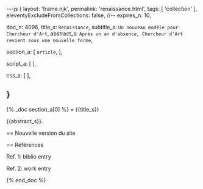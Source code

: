 ---js
{
  layout:    'frame.njk',
  permalink: 'renaissance.html',
  tags:      [ 'collection' ],
  eleventyExcludeFromCollections: false,
  //-- expires_n: 10,

  doc_n:      4096,
  title_s:    `Renaissance`,
  subtitle_s: `Un nouveau modèle pour Chercheur d'Art`,
  abstract_s: `Après un an d'absence, Chercheur d'Art revient sous une nouvelle forme`,

  section_a:
  [
    `article`,
  ],

  script_a:
  [
  ],

  css_a:
  [
  ],


}
---
{% _doc section_a[0] %}
= {{title_s}}

{{abstract_s}}.


== Nouvelle version du site


== Références

Ref. 1: biblio entry

Ref. 2: work entry

{% end_doc %}